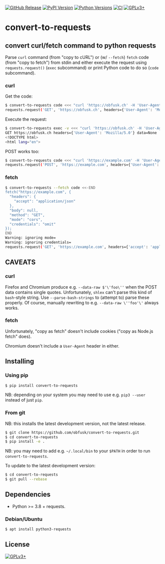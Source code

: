 [![GitHub Release](https://img.shields.io/github/release/obfusk/convert-to-requests.svg?logo=github)](https://github.com/obfusk/convert-to-requests/releases)
[![PyPI Version](https://img.shields.io/pypi/v/convert-to-requests.svg)](https://pypi.python.org/pypi/convert-to-requests)
[![Python Versions](https://img.shields.io/pypi/pyversions/convert-to-requests.svg)](https://pypi.python.org/pypi/convert-to-requests)
[![CI](https://github.com/obfusk/convert-to-requests/workflows/CI/badge.svg)](https://github.com/obfusk/convert-to-requests/actions?query=workflow%3ACI)
[![GPLv3+](https://img.shields.io/badge/license-GPLv3+-blue.svg)](https://www.gnu.org/licenses/gpl-3.0.html)

<!--
<a href="https://repology.org/project/convert-to-requests/versions">
  <img src="https://repology.org/badge/vertical-allrepos/convert-to-requests.svg?header="
    alt="Packaging status" align="right" />
</a>

<a href="https://repology.org/project/python:convert-to-requests/versions">
  <img src="https://repology.org/badge/vertical-allrepos/python:convert-to-requests.svg?header="
    alt="Packaging status" align="right" />
</a>
-->

# convert-to-requests

## convert curl/fetch command to python requests

Parse `curl` command (from "copy to cURL") or (w/ `--fetch`) `fetch` code (from
"copy to fetch") from stdin and either execute the request using
`requests.request()` (`exec` subcommand) or print Python code to do so (`code`
subcommand).

### curl

Get the code:

```sh
$ convert-to-requests code <<< "curl 'https://obfusk.ch' -H 'User-Agent: Mozilla/5.0'"
requests.request('GET', 'https://obfusk.ch', headers={'User-Agent': 'Mozilla/5.0'})
```

Execute the request:

```sh
$ convert-to-requests exec -v <<< "curl 'https://obfusk.ch' -H 'User-Agent: Mozilla/5.0'" | head -2
GET https://obfusk.ch headers={'User-Agent': 'Mozilla/5.0'} data=None
<!DOCTYPE html>
<html lang="en">
```

POST works too:

```sh
$ convert-to-requests code <<< "curl 'https://example.com' -H 'User-Agent: Mozilla/5.0' -H 'Accept: application/json' -X POST --data-raw foo"
requests.request('POST', 'https://example.com', headers={'User-Agent': 'Mozilla/5.0', 'Accept': 'application/json'}, data=b'foo')
```

### fetch

```sh
$ convert-to-requests --fetch code <<-END
fetch("https://example.com", {
  "headers": {
    "accept": "application/json"
  },
  "body": null,
  "method": "GET",
  "mode": "cors",
  "credentials": "omit"
});
END
Warning: ignoring mode=
Warning: ignoring credentials=
requests.request('GET', 'https://example.com', headers={'accept': 'application/json'})
```

## CAVEATS

### curl

Firefox and Chromium produce e.g. `--data-raw $'\'foo\''` when the POST data
contains single quotes.  Unfortunately, `shlex` can't parse this kind of
`bash`-style string.  Use `--parse-bash-strings` to (attempt to) parse these
properly.  Of course, manually rewriting to e.g. `--data-raw \''foo'\'` always
works.

### fetch

Unfortunately, "copy as fetch" doesn't include cookies ("copy as Node.js fetch"
does).

Chromium doesn't include a `User-Agent` header in either.

## Installing

### Using pip

```bash
$ pip install convert-to-requests
```

NB: depending on your system you may need to use e.g. `pip3 --user`
instead of just `pip`.

### From git

NB: this installs the latest development version, not the latest
release.

```bash
$ git clone https://github.com/obfusk/convert-to-requests.git
$ cd convert-to-requests
$ pip install -e .
```

NB: you may need to add e.g. `~/.local/bin` to your `$PATH` in order
to run `convert-to-requests`.

To update to the latest development version:

```bash
$ cd convert-to-requests
$ git pull --rebase
```

## Dependencies

* Python >= 3.8 + requests.

### Debian/Ubuntu

```bash
$ apt install python3-requests
```

## License

[![GPLv3+](https://www.gnu.org/graphics/gplv3-127x51.png)](https://www.gnu.org/licenses/gpl-3.0.html)

<!-- vim: set tw=70 sw=2 sts=2 et fdm=marker : -->
